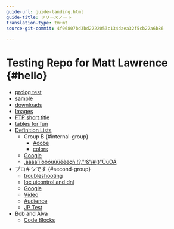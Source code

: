 ```yaml
---
guide-url: guide-landing.html
guide-title: リリースノート
translation-type: tm+mt
source-git-commit: 4f06807bd3bd2222053c134daea32f5cb22a6b86

---
```


# Testing Repo for Matt Lawrence {#hello}

* [prolog test](prolog.md)
* [sample](sample.md)
* [downloads](downloads.md)
* [Images](images.md)
* [FTP short title](ftp.md)
* [tables for fun](tables.md)
* [Definition Lists](definition.md)
   * Group B {#internal-group}
      * [Adobe](https://www.adobe.com)
      * [colors](color.md)
   * [Google](https://www.google.com)
   * [.àâäáîïíôöóùûüéêëçñ !?,":&'/#()"ÜüÖÄ](foo.md)
* プロキシです {#second-group}
   * [troubleshooting](troubleshooting.md)
   * [loc uicontrol and dnl](locdnl.md)
   * [Google](https://www.google.com)
   * [Video](videos.md)
   * [Audience](audience-lab-faq.md)
   * [JP Test](jptest.md)
* Bob and Alva
   * [Code Blocks](code-block.md)

